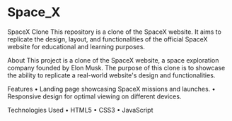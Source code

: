 # Space_X

SpaceX Clone
This repository is a clone of the SpaceX website. It aims to replicate the design, layout, and functionalities of the official SpaceX website for educational and learning purposes.

About
This project is a clone of the SpaceX website, a space exploration company founded by Elon Musk. The purpose of this clone is to showcase the ability to replicate a real-world website's design and functionalities.

Features
• Landing page showcasing SpaceX missions and launches.
• Responsive design for optimal viewing on different devices.

Technologies Used
• HTML5
• CSS3
• JavaScript
